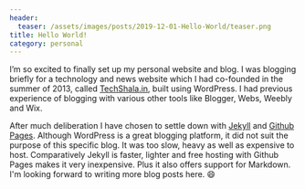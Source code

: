```yaml
---
header:
  teaser: /assets/images/posts/2019-12-01-Hello-World/teaser.png
title: Hello World!
category: personal
---
```


I’m so excited to finally set up my personal website and blog. I was blogging briefly for a technology and news website which I had co-founded in the summer of 2013, called [TechShala.in](http://techshala.in), built using WordPress. I had previous experience of blogging with various other tools like Blogger, Webs, Weebly and Wix.

After much deliberation I have chosen to settle down with [Jekyll](https://jekyllrb.com/) and [Github Pages](https://pages.github.com). Although WordPress is a great blogging platform, it did not suit the purpose of this specific blog. It was too slow, heavy as well as expensive to host. Comparatively Jekyll is faster, lighter and free hosting with Github Pages makes it very inexpensive. Plus it also offers support for Markdown.
I'm looking forward to writing more blog posts here. :smile:
